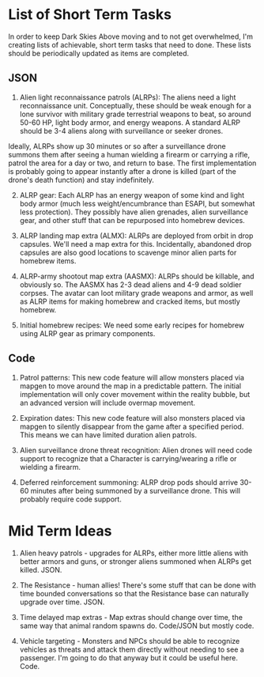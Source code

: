 # List of Short Term Tasks

In order to keep Dark Skies Above moving and to not get overwhelmed, I'm creating lists of achievable, short term tasks
that need to done. These lists should be periodically updated as items are completed.

## JSON

1. Alien light reconnaissance patrols (ALRPs): The aliens need a light reconnaissance unit. Conceptually, these should
   be weak enough for a lone survivor with military grade terrestrial weapons to beat, so around 50-60 HP, light body
   armor, and energy weapons. A standard ALRP should be 3-4 aliens along with surveillance or seeker drones.

Ideally, ALRPs show up 30 minutes or so after a surveillance drone summons them after seeing a human wielding a firearm
or carrying a rifle, patrol the area for a day or two, and return to base. The first implementation is probably going to
appear instantly after a drone is killed (part of the drone's death function) and stay indefinitely.

2. ALRP gear: Each ALRP has an energy weapon of some kind and light body armor (much less weight/encumbrance than ESAPI,
   but somewhat less protection). They possibly have alien grenades, alien surveillance gear, and other stuff that can
   be repurposed into homebrew devices.

3. ALRP landing map extra (ALMX): ALRPs are deployed from orbit in drop capsules. We'll need a map extra for this.
   Incidentally, abandoned drop capsules are also good locations to scavenge minor alien parts for homebrew items.

4. ALRP-army shootout map extra (AASMX): ALRPs should be killable, and obviously so. The AASMX has 2-3 dead aliens and
   4-9 dead soldier corpses. The avatar can loot military grade weapons and armor, as well as ALRP items for making
   homebrew and cracked items, but mostly homebrew.

5. Initial homebrew recipes: We need some early recipes for homebrew using ALRP gear as primary components.

## Code

1. Patrol patterns: This new code feature will allow monsters placed via mapgen to move around the map in a predictable
   pattern. The initial implementation will only cover movement within the reality bubble, but an advanced version will
   include overmap movement.

2. Expiration dates: This new code feature will also monsters placed via mapgen to silently disappear from the game
   after a specified period. This means we can have limited duration alien patrols.

3. Alien surveillance drone threat recognition: Alien drones will need code support to recognize that a Character is
   carrying/wearing a rifle or wielding a firearm.

4. Deferred reinforcement summoning: ALRP drop pods should arrive 30-60 minutes after being summoned by a surveillance
   drone. This will probably require code support.

# Mid Term Ideas

1. Alien heavy patrols - upgrades for ALRPs, either more little aliens with better armors and guns, or stronger aliens
   summoned when ALRPs get killed. JSON.

2. The Resistance - human allies!  There's some stuff that can be done with time bounded conversations so that the
   Resistance base can naturally upgrade over time. JSON.

3. Time delayed map extras - Map extras should change over time, the same way that animal random spawns do. Code/JSON
   but mostly code.

4. Vehicle targeting - Monsters and NPCs should be able to recognize vehicles as threats and attack them directly
   without needing to see a passenger. I'm going to do that anyway but it could be useful here. Code.
